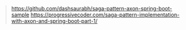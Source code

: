 > https://github.com/dashsaurabh/saga-pattern-axon-spring-boot-sample
> https://progressivecoder.com/saga-pattern-implementation-with-axon-and-spring-boot-part-1/ 
